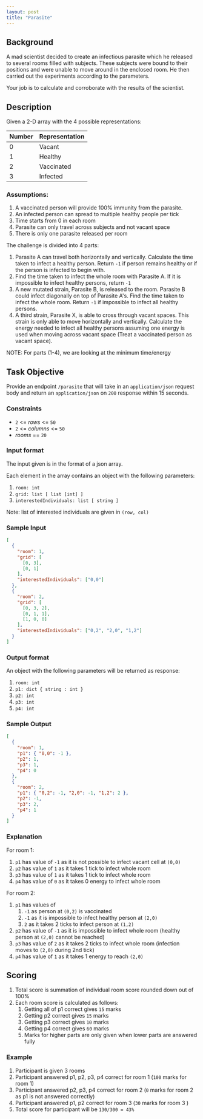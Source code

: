 ```yaml
---
layout: post
title: "Parasite"
---
```


## Background

A mad scientist decided to create an infectious parasite which he released to several rooms filled with subjects. These subjects were bound to their positions and were unable to move around in the enclosed room. He then carried out the experiments according to the parameters.

Your job is to calculate and corroborate with the results of the scientist.

## Description

Given a 2-D array with the 4 possible representations:

| Number | Representation |
| ------ | -------------- |
| 0      | Vacant         |
| 1      | Healthy        |
| 2      | Vaccinated     |
| 3      | Infected       |

### Assumptions:

1. A vaccinated person will provide 100% immunity from the parasite.
2. An infected person can spread to multiple healthy people per tick
3. Time starts from 0 in each room
4. Parasite can only travel across subjects and not vacant space
5. There is only one parasite released per room

The challenge is divided into 4 parts:

1. Parasite A can travel both horizontally and vertically. Calculate the time taken to infect a healthy person. Return `-1` if person remains healthy or if the person is infected to begin with.
2. Find the time taken to infect the whole room with Parasite A. If it is impossible to infect healthy persons, return `-1`
3. A new mutated strain, Parasite B, is released to the room. Parasite B could infect diagonally on top of Parasite A's. Find the time taken to infect the whole room. Return `-1` if impossible to infect all healthy persons.
4. A third strain, Parasite X, is able to cross through vacant spaces. This strain is only able to move horizontally and vertically. Calculate the energy needed to infect all healthy persons assuming one energy is used when moving across vacant space (Treat a vaccinated person as vacant space).

NOTE: For parts (1-4), we are looking at the minimum time/energy

## Task Objective

Provide an endpoint `/parasite` that will take in an `application/json` request body and return an `application/json` on `200` response within 15 seconds.

### Constraints

- `2` <= _rows_ <= `50`
- `2` <= _columns_ <= `50`
- _rooms_ == `20`

### Input format

The input given is in the format of a json array.

Each element in the array contains an object with the following parameters:

1. `room: int`
2. `grid: list [ list [int] ]`
3. `interestedIndividuals: list [ string ]`

Note: list of interested individuals are given in `(row, col)`

### Sample Input

```json
[
  {
    "room": 1,
    "grid": [
      [0, 3],
      [0, 1]
    ],
    "interestedIndividuals": ["0,0"]
  },
  {
    "room": 2,
    "grid": [
      [0, 3, 2],
      [0, 1, 1],
      [1, 0, 0]
    ],
    "interestedIndividuals": ["0,2", "2,0", "1,2"]
  }
]
```

### Output format

An object with the following parameters will be returned as response:

1. `room: int`
2. `p1: dict { string : int }`
3. `p2: int`
4. `p3: int`
5. `p4: int`

### Sample Output

```json
[
  {
    "room": 1,
    "p1": { "0,0": -1 },
    "p2": 1,
    "p3": 1,
    "p4": 0
  },
  {
    "room": 2,
    "p1": { "0,2": -1, "2,0": -1, "1,2": 2 },
    "p2": -1,
    "p3": 2,
    "p4": 1
  }
]
```

### Explanation

For room 1:

1. `p1` has value of `-1` as it is not possible to infect vacant cell at `(0,0)`
2. `p2` has value of `1` as it takes 1 tick to infect whole room
3. `p3` has value of `1` as it takes 1 tick to infect whole room
4. `p4` has value of `0` as it takes 0 energy to infect whole room

For room 2:

1. `p1` has values of
   1. `-1` as person at `(0,2)` is vaccinated
   2. `-1` as it is impossible to infect healthy person at `(2,0)`
   3. `2` as it takes 2 ticks to infect person at `(1,2)`
2. `p2` has value of `-1` as it is impossible to infect whole room (healthy person at `(2,0)` cannot be reached)
3. `p3` has value of `2` as it takes 2 ticks to infect whole room (infection moves to `(2,0)` during 2nd tick)
4. `p4` has value of `1` as it takes 1 energy to reach `(2,0)`

## Scoring

1. Total score is summation of individual room score rounded down out of 100%
2. Each room score is calculated as follows:
   1. Getting all of p1 correct gives `15` marks
   2. Getting p2 correct gives `15` marks
   3. Getting p3 correct gives `10` marks
   4. Getting p4 correct gives `60` marks
   5. Marks for higher parts are only given when lower parts are answered fully

### Example

1. Participant is given 3 rooms
2. Participant answered p1, p2, p3, p4 correct for room 1 (`100` marks for room 1)
3. Participant answered p2, p3, p4 correct for room 2 (`0` marks for room 2 as p1 is not answered correctly)
4. Participant answered p1, p2 correct for room 3 (`30` marks for room 3 )
5. Total score for participant will be `130/300 = 43%`
